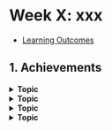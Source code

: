 # Week X: xxx

- [Learning Outcomes](https://learn.foundersandcoders.com/course/syllabus/developer/)

## 1. Achievements

<details><summary><strong>Topic</strong></summary>

---
Intro

```ts
    // Code
```

---
</details>

<details><summary><strong>Topic</strong></summary>

---
Intro

```ts
    // Code
```

---
</details>

<details><summary><strong>Topic</strong></summary>

---
Intro

```ts
    // Code
```

---
</details>

<details><summary><strong>Topic</strong></summary>

---
Intro

```ts
    // Code
```

---

<details><summary><strong>Topic</strong></summary>

---
Intro

```ts
    // Code
```

---
</details>

<details><summary><strong>Topic</strong></summary>

---
Intro

```ts
    // Code
```

---
</details>

## 2. Difficulties

<details><summary>Toggle List</summary>

---

- What

---
</details>

## 3. Full Progress List

<details><summary>Toggle Key</summary>

---

- [X] I feel like I've learned/demonstrated this skill in the past week
- I have acquired some skill but need to develop further
- [ ] I am not yet comfortable in this skill

---

</details>

<details><summary>Toggle List</summary>

---

### Topic

- [X] What

---

### Additional

- [X] What

---

</details>

## 4. Feedback

|                  |                         |
| ---------------- | ----------------------- |
| *Name*           |                         |
| *What Went Well* |                         |
| *Even Better If* |                         |
